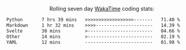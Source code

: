 <p align="center">Rolling seven day <a href='https://wakatime.com/'> WakaTime</a> coding stats:</p>
<!--START_SECTION:waka-->

```txt
Python       7 hrs 39 mins   >>>>>>>>>>>>>>>>>>-------   71.40 %
Markdown     1 hr 32 mins    >>>>---------------------   14.39 %
Svelte       30 mins         >------------------------   04.66 %
Other        14 mins         >------------------------   02.19 %
YAML         12 mins         -------------------------   01.98 %
```

<!--END_SECTION:waka-->
